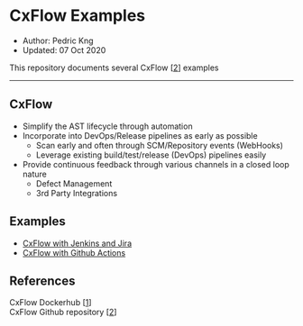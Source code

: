 # CxFlow Examples
* Author:   Pedric Kng  
* Updated:  07 Oct 2020

This repository documents several CxFlow [[2]] examples

***

## CxFlow
- Simplify the AST lifecycle through automation 
- Incorporate into DevOps/Release pipelines as early as possible
  - Scan early and often through SCM/Repository events (WebHooks)
  - Leverage existing build/test/release (DevOps) pipelines easily
- Provide continuous feedback through various channels in a closed loop nature 
  - Defect Management
  - 3rd Party Integrations


## Examples
* [CxFlow with Jenkins and Jira](jenkins-jira/README.MD)
* [CxFlow with Github Actions](githubactions/README.MD)

<!--
## Gitlab Examples
* [CxFlow with Azure DevOps Pipeline](azuredevops/README.md)
* [CxFlow with Gitlab CI, Jira](gitlab-ci-jira/README.md)
-->

## References
CxFlow Dockerhub [[1]]  
CxFlow Github repository [[2]]  

[1]:https://hub.docker.com/r/checkmarx/cx-flow "CxFlow Dockerhub"
[2]:https://github.com/checkmarx-ltd/cx-flow "CxFlow Github Repository"
